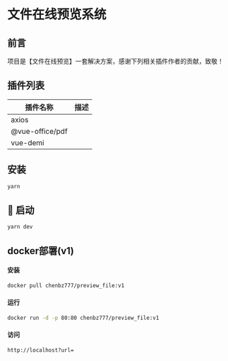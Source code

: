 # 文件在线预览系统

## 前言

项目是【文件在线预览】一套解决方案，感谢下列相关插件作者的贡献，致敬！



## 插件列表

| 插件名称        | 描述 |
| --------------- | ---- |
| axios           |      |
| @vue-office/pdf |      |
| vue-demi        |      |



## 安装

```bash
yarn
```



## 🚀 启动

```bash
yarn dev
```



## docker部署(v1)

#### 安装

```bash
docker pull chenbz777/preview_file:v1
```

#### 运行

```bash
docker run -d -p 80:80 chenbz777/preview_file:v1
```

#### 访问

```
http://localhost?url=
```

